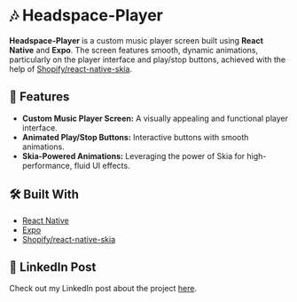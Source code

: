 # 🎶 Headspace-Player

**Headspace-Player** is a custom music player screen built using **React Native** and **Expo**. The screen features smooth, dynamic animations, particularly on the player interface and play/stop buttons, achieved with the help of [Shopify/react-native-skia](https://github.com/Shopify/react-native-skia).

## 🚀 Features

- **Custom Music Player Screen:** A visually appealing and functional player interface.
- **Animated Play/Stop Buttons:** Interactive buttons with smooth animations.
- **Skia-Powered Animations:** Leveraging the power of Skia for high-performance, fluid UI effects.

## 🛠️ Built With

- [React Native](https://reactnative.dev/)
- [Expo](https://expo.dev/)
- [Shopify/react-native-skia](https://github.com/Shopify/react-native-skia)

## 💼 LinkedIn Post

Check out my LinkedIn post about the project [here](https://www.linkedin.com/feed/update/urn:li:ugcPost:7231736325010276352).
